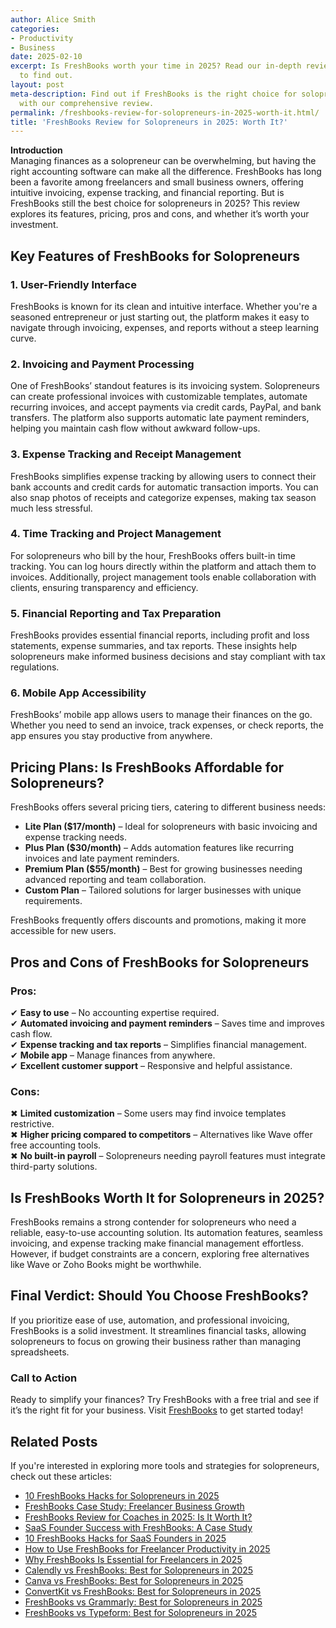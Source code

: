 ```yaml
---
author: Alice Smith
categories:
- Productivity
- Business
date: 2025-02-10
excerpt: Is FreshBooks worth your time in 2025? Read our in-depth review for solopreneurs
  to find out.
layout: post
meta-description: Find out if FreshBooks is the right choice for solopreneurs in 2025
  with our comprehensive review.
permalink: /freshbooks-review-for-solopreneurs-in-2025-worth-it.html/
title: 'FreshBooks Review for Solopreneurs in 2025: Worth It?'
---
```


**Introduction**  
Managing finances as a solopreneur can be overwhelming, but having the right accounting software can make all the difference. FreshBooks has long been a favorite among freelancers and small business owners, offering intuitive invoicing, expense tracking, and financial reporting. But is FreshBooks still the best choice for solopreneurs in 2025? This review explores its features, pricing, pros and cons, and whether it’s worth your investment.  

## **Key Features of FreshBooks for Solopreneurs**  

### **1. User-Friendly Interface**  
FreshBooks is known for its clean and intuitive interface. Whether you're a seasoned entrepreneur or just starting out, the platform makes it easy to navigate through invoicing, expenses, and reports without a steep learning curve.  

### **2. Invoicing and Payment Processing**  
One of FreshBooks’ standout features is its invoicing system. Solopreneurs can create professional invoices with customizable templates, automate recurring invoices, and accept payments via credit cards, PayPal, and bank transfers. The platform also supports automatic late payment reminders, helping you maintain cash flow without awkward follow-ups.  

### **3. Expense Tracking and Receipt Management**  
FreshBooks simplifies expense tracking by allowing users to connect their bank accounts and credit cards for automatic transaction imports. You can also snap photos of receipts and categorize expenses, making tax season much less stressful.  

### **4. Time Tracking and Project Management**  
For solopreneurs who bill by the hour, FreshBooks offers built-in time tracking. You can log hours directly within the platform and attach them to invoices. Additionally, project management tools enable collaboration with clients, ensuring transparency and efficiency.  

### **5. Financial Reporting and Tax Preparation**  
FreshBooks provides essential financial reports, including profit and loss statements, expense summaries, and tax reports. These insights help solopreneurs make informed business decisions and stay compliant with tax regulations.  

### **6. Mobile App Accessibility**  
FreshBooks’ mobile app allows users to manage their finances on the go. Whether you need to send an invoice, track expenses, or check reports, the app ensures you stay productive from anywhere.  

## **Pricing Plans: Is FreshBooks Affordable for Solopreneurs?**  

FreshBooks offers several pricing tiers, catering to different business needs:  

- **Lite Plan ($17/month)** – Ideal for solopreneurs with basic invoicing and expense tracking needs.  
- **Plus Plan ($30/month)** – Adds automation features like recurring invoices and late payment reminders.  
- **Premium Plan ($55/month)** – Best for growing businesses needing advanced reporting and team collaboration.  
- **Custom Plan** – Tailored solutions for larger businesses with unique requirements.  

FreshBooks frequently offers discounts and promotions, making it more accessible for new users.  

## **Pros and Cons of FreshBooks for Solopreneurs**  

### **Pros:**  
✔ **Easy to use** – No accounting expertise required.  
✔ **Automated invoicing and payment reminders** – Saves time and improves cash flow.  
✔ **Expense tracking and tax reports** – Simplifies financial management.  
✔ **Mobile app** – Manage finances from anywhere.  
✔ **Excellent customer support** – Responsive and helpful assistance.  

### **Cons:**  
✖ **Limited customization** – Some users may find invoice templates restrictive.  
✖ **Higher pricing compared to competitors** – Alternatives like Wave offer free accounting tools.  
✖ **No built-in payroll** – Solopreneurs needing payroll features must integrate third-party solutions.  

## **Is FreshBooks Worth It for Solopreneurs in 2025?**  

FreshBooks remains a strong contender for solopreneurs who need a reliable, easy-to-use accounting solution. Its automation features, seamless invoicing, and expense tracking make financial management effortless. However, if budget constraints are a concern, exploring free alternatives like Wave or Zoho Books might be worthwhile.  

## **Final Verdict: Should You Choose FreshBooks?**  

If you prioritize ease of use, automation, and professional invoicing, FreshBooks is a solid investment. It streamlines financial tasks, allowing solopreneurs to focus on growing their business rather than managing spreadsheets.  

### **Call to Action**  
Ready to simplify your finances? Try FreshBooks with a free trial and see if it’s the right fit for your business. Visit [FreshBooks](https://www.freshbooks.com/) to get started today!

## Related Posts
If you're interested in exploring more tools and strategies for solopreneurs, check out these articles:
- [10 FreshBooks Hacks for Solopreneurs in 2025](/10-freshbooks-hacks-for-solopreneurs-in-2025.html/)
- [FreshBooks Case Study: Freelancer Business Growth](/freshbooks-case-study-freelancer-business-growth.html/)
- [FreshBooks Review for Coaches in 2025: Is It Worth It?](/freshbooks-review-for-coaches-in-2025-is-it-worth-it.html/)
- [SaaS Founder Success with FreshBooks: A Case Study](/saas-founder-success-with-freshbooks-a-case-study.html/)
- [10 FreshBooks Hacks for SaaS Founders in 2025](/10-freshbooks-hacks-for-saas-founders-in-2025.html/)
- [How to Use FreshBooks for Freelancer Productivity in 2025](/how-to-use-freshbooks-for-freelancer-productivity-in-2025.html/)
- [Why FreshBooks Is Essential for Freelancers in 2025](/why-freshbooks-is-essential-for-freelancers-in-2025.html/)
- [Calendly vs FreshBooks: Best for Solopreneurs in 2025](/calendly-vs-freshbooks-best-for-solopreneurs-in-2025.html/)
- [Canva vs FreshBooks: Best for Solopreneurs in 2025](/canva-vs-freshbooks-best-for-solopreneurs-in-2025.html/)
- [ConvertKit vs FreshBooks: Best for Solopreneurs in 2025](/convertkit-vs-freshbooks-best-for-solopreneurs-in-2025.html/)
- [FreshBooks vs Grammarly: Best for Solopreneurs in 2025](/freshbooks-vs-grammarly-best-for-solopreneurs-in-2025.html/)
- [FreshBooks vs Typeform: Best for Solopreneurs in 2025](/freshbooks-vs-typeform-best-for-solopreneurs-in-2025.html/)
